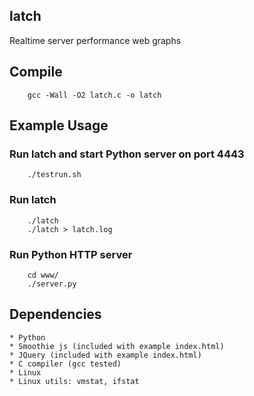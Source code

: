 ## latch

Realtime server performance web graphs

## Compile
        gcc -Wall -O2 latch.c -o latch

## Example Usage

### Run latch and start Python server on port 4443
        ./testrun.sh

### Run latch
        ./latch
        ./latch > latch.log

### Run Python HTTP server
        cd www/
        ./server.py


## Dependencies
    * Python
    * Smoothie js (included with example index.html)
    * JQuery (included with example index.html)
    * C compiler (gcc tested)
    * Linux
    * Linux utils: vmstat, ifstat

